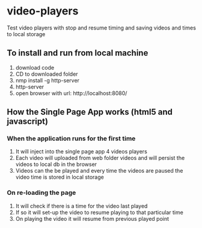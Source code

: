 # video-players
Test video players with stop and resume timing and saving videos and times to local storage
## To install and run from local machine 
1) download code
2) CD to downloaded folder
3) nmp install -g http-server
4) http-server
5) open browser with url: http://localhost:8080/


## How the Single Page App works (html5 and javascript)
### When the application runs for the first time
1) It will inject into the single page app 4 videos players
2) Each video will uploaded from web folder videos and will persist the videos to local db in the browser
3) Videos can the be played and every time the videos are paused the video time is stored in local storage
### On re-loading the page
1) It will check if there is a time for the video last played
2) If so it will set-up the video to resume playing to that particular time
3) On playing the video it will resume from previous played point
